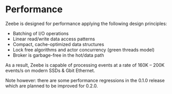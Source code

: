 # Performance

Zeebe is designed for performance applying the following design principles:

* Batching of I/O operations
* Linear read/write data access patterns
* Compact, cache-optimized data structures
* Lock free algorithms and actor concurrency (green threads model)
* Broker is garbage-free in the hot/data path

As a result, Zeebe is capable of processing events at a rate of 160K – 200K events/s on modern SSDs & Gbit Ethernet.

Note however: there are some performance regressions in the 0.1.0 release which are planned to be improved for 0.2.0.

